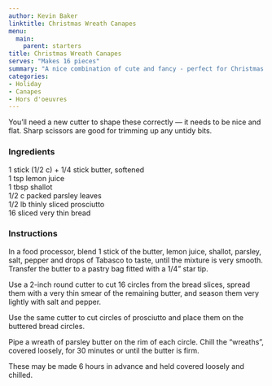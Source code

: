 ```yaml
---
author: Kevin Baker
linktitle: Christmas Wreath Canapes
menu:
  main:
    parent: starters
title: Christmas Wreath Canapes
serves: "Makes 16 pieces"
summary: "A nice combination of cute and fancy - perfect for Christmas."
categories:
- Holiday
- Canapes
- Hors d'oeuvres
---
```

You’ll need a new cutter to shape these correctly — it needs to be nice and flat. Sharp scissors are good for trimming up any untidy bits.

### Ingredients

<div class="ingredient-list">

1 stick (1/2 c) + 1/4 stick butter, softened  
1 tsp lemon juice  
1 tbsp shallot  
1/2 c packed parsley leaves  
1/2 lb thinly sliced prosciutto  
16 sliced very thin bread  

</div>

### Instructions

In a food processor, blend 1 stick of the butter, lemon juice, shallot, parsley, salt, pepper and drops of Tabasco to taste, until the mixture is very smooth. Transfer the butter to a pastry bag fitted with a 1/4” star tip. 

Use a 2-inch round cutter to cut 16 circles from the bread slices, spread them with a very thin smear of the remaining butter, and season them very lightly with salt and pepper.

Use the same cutter to cut circles of prosciutto and place them on the buttered bread circles.

Pipe a wreath of parsley butter on the rim of each circle. Chill the “wreaths”, covered loosely, for 30 minutes or until the butter is firm.

These may be made 6 hours in advance and held covered loosely and chilled.